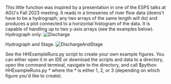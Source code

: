 This little function was inspired by a presentation in one of the ESPS talks at AGU's Fall 2023 meeting. It reads in a timeseries of river flow data (doens't have to be a hydrograph; any two arrays of the same length will do) and produces a plot connected to a horizontal histogram of the data. It is capable of handling up to two y-axis arrays (see the examples below).
Hydrograph only:
![Discharge](https://github.com/coltenelkin/HistoHydrograph/assets/55114059/9674b9df-24e6-47fd-84ad-592c7b8e5b3b)

Hydrograph and Stage.
![DischargeAndStage](https://github.com/coltenelkin/HistoHydrograph/assets/55114059/b6b88635-9935-4d40-bae7-bb319420fe62)


See the HHExampleRuns.py script to create your own example figures. You can either open it in an IDE or download the scripts and data to a directory, open the command terminal, navigate to the directory, and call $python HHExampleRuns.py * where the * is either 1, 2, or 3 (depending on which figure you'd like to create).
